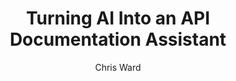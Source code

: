 ---
title: 'Turning AI Into an API Documentation Assistant'
publishDate: 2025-05-22T00:00:00.000Z
author: Chris Ward
publication_url: 'https://ekline.io/blog/turning-ai-into-an-api-documentation-assistant'
categories:
  - writing
tags:
  - AI
  - APIs
  - Documentation
image: /src/assets/images/articles/682f499d317d31671d4c0cab_Screenshot 2025-05-22 at 8.57.56 AM.png
summary: >-
  API documentation is generally predictable, follows common patterns, and is one of the least interesting tasks in a documentation project. It's also a task with a degree of pre-existing automatic generation tools and practices.
  
  It sounds like a perfect use case for AI-assistive tools!
  
  In this post, I look at general and specialized tools for generating API documentation from code and text-based prompts. I also cover potential problems and pitfalls in generated docs and how to test the generated output to ensure its accuracy.
---